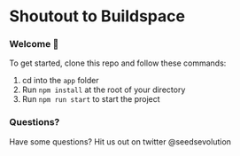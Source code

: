 # Shoutout to Buildspace
### Welcome 👋
To get started, clone this repo and follow these commands:

1. cd into the `app` folder
2. Run `npm install` at the root of your directory
3. Run `npm run start` to start the project


### Questions?
Have some questions? Hit us out on twitter @seedsevolution

